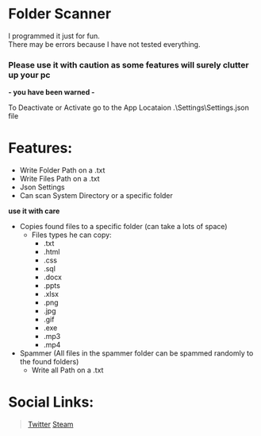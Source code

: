 # Folder Scanner

I programmed it just for fun. <br />
There may be errors because I have not tested everything.
### **Please use it with caution as some features will surely clutter up your pc**
**- you have been warned -**

To Deactivate or Activate go to the App Locataion .\Settings\Settings.json file

# Features:
- Write Folder Path on a .txt
- Write Files Path on a .txt
- Json Settings
- Can scan System Directory or a specific folder

**use it with care**
- Copies found files to a specific folder (can take a lots of space)
  - Files types he can copy:
    - .txt
    - .html
    - .css
    - .sql
    - .docx
    - .ppts
    - .xlsx
    - .png
    - .jpg
    - .gif
    - .exe
    - .mp3
    - .mp4
- Spammer (All files in the spammer folder can be spammed randomly to the found folders)
   - Write all Path on a .txt

# Social Links:
> [Twitter](https://twitter.com/lordbohne2)
> [Steam](https://steamcommunity.com/id/lordbohne2/)

